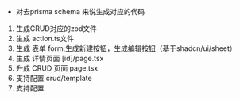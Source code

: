- 对去prisma schema 来说生成对应的代码


1. 生成CRUD对应的zod文件
2. 生成 action.ts文件
3. 生成 表单 form,生成新建按钮，生成编辑按钮（基于shadcn/ui/sheet）
4. 生成 详情页面 [id]/page.tsx
5. 升成 CRUD 页面 page.tsx
6. 支持配置 crud/template
7. 支持配置
